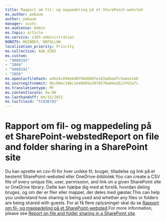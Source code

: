 ```yaml
---
title: Rapport om fil- og mappedeling på et SharePoint-websted
ms.author: pebaum
author: pebaum
manager: scotv
ms.audience: Admin
ms.topic: article
ms.service: o365-administration
ROBOTS: NOINDEX, NOFOLLOW
localization_priority: Priority
ms.collection: Adm_O365
ms.custom:
- "9000192"
- "3049"
- "9000191"
- "3050"
ms.openlocfilehash: a4b24c699ebd0794d6987e1d3a6bedfc5eeee140
ms.sourcegitcommit: 8bc60ec34bc1e40685e3976576e04a2623f63a7c
ms.translationtype: MT
ms.contentlocale: da-DK
ms.lasthandoff: 04/15/2021
ms.locfileid: "51830792"
---
```

# <a name="report-on-file-and-folder-sharing-in-a-sharepoint-site"></a><span data-ttu-id="c0022-102">Rapport om fil- og mappedeling på et SharePoint-websted</span><span class="sxs-lookup"><span data-stu-id="c0022-102">Report on file and folder sharing in a SharePoint site</span></span>

<span data-ttu-id="c0022-103">Du kan oprette en csv-fil for hver unikke fil, bruger, tilladelse og link på et bestemt SharePoint-websted eller OneDrive-bibliotek.</span><span class="sxs-lookup"><span data-stu-id="c0022-103">You can create a CSV file of every unique file, user, permission, and link on a given SharePoint site or OneDrive library.</span></span> <span data-ttu-id="c0022-104">Dette kan hjælpe dig med at forstå, hvordan deling bruges, og om der er filer eller mapper, der deles med gæster.</span><span class="sxs-lookup"><span data-stu-id="c0022-104">This can help you understand how sharing is being used and whether any files or folders are being shared with guests.</span></span> <span data-ttu-id="c0022-105">For at få flere oplysninger skal du se [Rapport om fil- og mappedeling på et SharePoint-websted](https://docs.microsoft.com/sharepoint/sharing-reports).</span><span class="sxs-lookup"><span data-stu-id="c0022-105">For more information, please see [Report on file and folder sharing in a SharePoint site](https://docs.microsoft.com/sharepoint/sharing-reports).</span></span>
